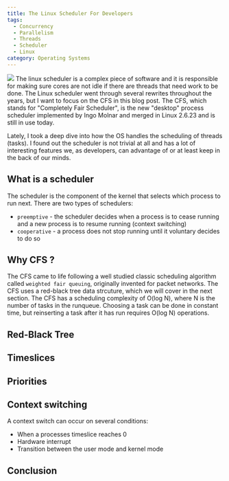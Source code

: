 ```yaml
---
title: The Linux Scheduler For Developers
tags:
  - Concurrency
  - Parallelism
  - Threads
  - Scheduler
  - Linux
category: Operating Systems
---
```


![](./concurrency.jpg)
The linux scheduler is a complex piece of software and it is responsible for making sure cores are not idle if there are threads that need work to be done. The Linux scheduler went through several rewrites throughout the years, but I want to focus on the CFS in this blog post. The CFS, which stands for "Completely Fair Scheduler", is the new "desktop" process scheduler implemented by Ingo Molnar and merged in Linux 2.6.23 and is still in use today.


Lately, I took a deep dive into how the OS handles the scheduling of threads (tasks). I found out the scheduler is not trivial at all and has a lot of interesting features we, as developers, can advantage of or at least keep in the back of our minds.

## What is a scheduler
The scheduler is the component of the kernel that selects which process to run next.
There are two types of schedulers:

  - `preemptive` - the scheduler decides when a process is to cease running and a new process is to resume running (context switching)
  - `cooperative` - a process does not stop running until it voluntary decides to do so


## Why CFS ?
The CFS came to life following a well studied classic scheduling algorithm called `weighted fair queuing`, originally invented for packet networks.
The CFS uses a red-black tree data strcuture, which we will cover in the next section. 
The CFS has a scheduling complexity of O(log N), where N is the number of tasks in the runqueue. Choosing a task can be done in constant time, but reinserting a task after it has run requires O(log N) operations.

## Red-Black Tree
## Timeslices
## Priorities
## Context switching
A context switch can occur on several conditions:
  - When a processes timeslice reaches 0
  - Hardware interrupt
  - Transition between the user mode and kernel mode

## Conclusion